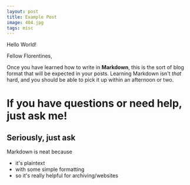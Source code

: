 ```yaml
---
layout: post
title: Example Post
image: 404.jpg
tags: misc
---
```

Hello World!

Fellow Florentines,

Once you have learned how to write in __Markdown__, this is the sort of blog format that will be expected in your posts.
Learning Markdown isn't *that* hard, and you should be able to pick it up within an afternoon or two.

# If you have questions or need help, just ask me!
## Seriously, just ask

Markdown is neat because
- it's plaintext
- with some simple formatting
- so it's really helpful for archiving/websites
